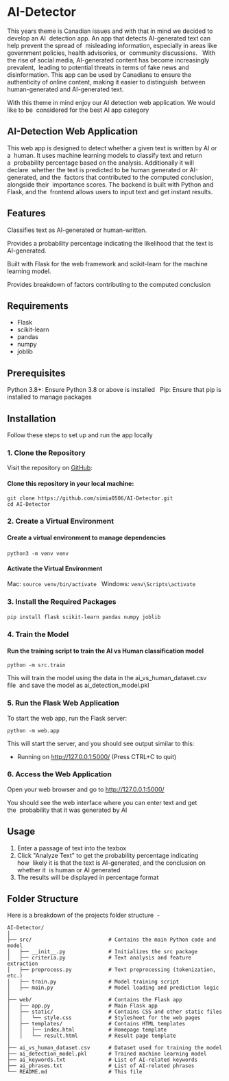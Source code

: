 # AI-Detector  
This years theme is Canadian issues and with that in mind we decided to develop an AI  detection app. An app that detects AI-generated text can help prevent the spread of  misleading information, especially in areas like government policies, health advisories, or  community discussions.  
With the rise of social media, AI-generated content has become increasingly prevalent,  leading to potential threats in terms of fake news and disinformation. This app can be used by Canadians to ensure the authenticity of online content, making it easier to distinguish  between human-generated and AI-generated text.  

With this theme in mind enjoy our AI detection web application. We would like to be  considered for the best AI app category

## AI-Detection Web Application  

This web app is designed to detect whether a given text is written by AI or a  human. It uses machine learning models to classify text and return a  probability percentage based on the analysis. Additionally it will declare  whether the text is predicted to be human generated or AI-generated, and the  factors that contributed to the computed conclusion, alongside their  importance scores. The backend is built with Python and Flask, and the  frontend allows users to input text and get instant results.  

## Features  
Classifies text as AI-generated or human-written.  

Provides a probability percentage indicating the likelihood that the text is AI-generated.

Built with Flask for the web framework and scikit-learn for the machine learning model.

Provides breakdown of factors contributing to the computed conclusion   

## Requirements
- Flask
- scikit-learn
- pandas
- numpy
- joblib 

## Prerequisites
Python 3.8+: Ensure Python 3.8 or above is installed  
Pip: Ensure that pip is installed to manage packages

## Installation
Follow these steps to set up and run the app locally  

### 1. Clone the Repository

Visit the repository on [GitHub](https://github.com/simia0506/AI-Detector.git):  

#### Clone this repository in your local machine:

```
git clone https://github.com/simia0506/AI-Detector.git  
cd AI-Detector
```

### 2. Create a Virtual Environment
#### Create a virtual environment to manage dependencies

`python3 -m venv venv`  

#### Activate the Virtual Environment
Mac: `source venv/bin/activate`  
Windows: `venv\Scripts\activate`

### 3. Install the Required Packages

`pip install flask scikit-learn pandas numpy joblib`  

### 4. Train the Model  
#### Run the training script to train the AI vs Human classification model

`python -m src.train`

This will train the model using the data in the ai_vs_human_dataset.csv file  and save the model as ai_detection_model.pkl

### 5. Run the Flask Web Application
To start the web app, run the Flask server:  

`python -m web.app`

This will start the server, and you should see output similar to this:  

 * Running on http://127.0.0.1:5000/ (Press CTRL+C to quit)  

 ### 6. Access the Web Application  
 Open your web browser and go to http://127.0.0.1:5000/

 You should see the web interface where you can enter text and get the  probability that it was generated by AI

 ## Usage
 1. Enter a passage of text into the texbox  
 2. Click "Analyze Text" to get the probability percentage indicating how  likely it is that the text is AI-generated, and the conclusion on whether it  is human or AI generated
 3. The results will be displayed in percentage format  

## Folder Structure
Here is a breakdown of the projects folder structure  - 

```
AI-Detector/
│
├── src/                         # Contains the main Python code and model
│   ├── __init__.py              # Initializes the src package
│   ├── criteria.py              # Text analysis and feature extraction
│   ├── preprocess.py            # Text preprocessing (tokenization, etc.)
│   ├── train.py                 # Model training script
│   ├── main.py                  # Model loading and prediction logic
│
├── web/                         # Contains the Flask app
│   ├── app.py                   # Main Flask app
│   ├── static/                  # Contains CSS and other static files
│   │   └── style.css            # Stylesheet for the web pages
│   ├── templates/               # Contains HTML templates
│   │   ├── index.html           # Homepage template
│   │   └── result.html          # Result page template
│
├── ai_vs_human_dataset.csv      # Dataset used for training the model
├── ai_detection_model.pkl       # Trained machine learning model
├── ai_keywords.txt              # List of AI-related keywords
├── ai_phrases.txt               # List of AI-related phrases
└── README.md                    # This file
```
